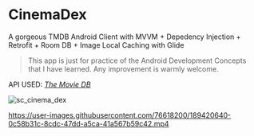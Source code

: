 # CinemaDex
A gorgeous TMDB Android Client with MVVM + Depedency Injection + Retrofit + Room DB + Image Local Caching with Glide

> This app is just for practice of the Android Development Concepts that I have learned. Any improvement is warmly welcome.

API USED: [*The Movie DB*](https://developers.themoviedb.org/4/)


![sc_cinema_dex](https://user-images.githubusercontent.com/76618200/189421741-e0ae7167-5457-4aea-b341-06db33347f06.png)


https://user-images.githubusercontent.com/76618200/189420640-0c58b31c-8cdc-47dd-a5ca-41a567b59c42.mp4

